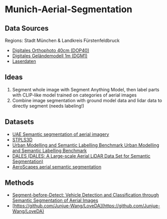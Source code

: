 # Munich-Aerial-Segmentation

## Data Sources

Regions: Stadt München & Landkreis Fürstenfeldbruck

- [Digitales Orthophoto 40cm (DOP40)](https://geodaten.bayern.de/opengeodata/OpenDataDetail.html?pn=dop40)
- [Digitales Geländemodell 1m (DGM1)](https://geodaten.bayern.de/opengeodata/OpenDataDetail.html?pn=dgm1)
- [Laserdaten](https://geodaten.bayern.de/opengeodata/OpenDataDetail.html?pn=laserdaten)

## Ideas

1. Segment whole image with Segment Anything Model, then label parts with CLIP-like model trained on categories of aerial images
2. Combine image segmentation with ground model data and lidar data to directly segment (needs labeling!)

## Datasets

- [UAE Semantic segmentation of aerial imagery](https://www.kaggle.com/datasets/humansintheloop/semantic-segmentation-of-aerial-imagery/data)
- [STPLS3D](https://paperswithcode.com/dataset/stpls3d)
- [Urban Modelling and Semantic Labelling Benchmark 	Urban Modelling and Semantic Labelling Benchmark](https://www.isprs.org/education/benchmarks/UrbanSemLab/default.aspx)
- [DALES (DALES: A Large-scale Aerial LiDAR Data Set for Semantic Segmentation) ](https://paperswithcode.com/dataset/dales)
- [ AeroScapes aerial semantic segmentation](https://github.com/ishann/aeroscapes)

## Methods

- [Segment-before-Detect: Vehicle Detection and Classification through Semantic Segmentation of Aerial Images](https://www.mdpi.com/2072-4292/9/4/368#)
- [https://github.com/Junjue-Wang/LoveDA](https://github.com/Junjue-Wang/LoveDA)
